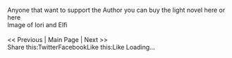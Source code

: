 <br/>
Anyone that want to support the Author you can buy the light novel here or here<br/>
Image of Iori and Elfi<br/>
 <br/>
<< Previous | Main Page | Next >><br/>
Share this:TwitterFacebookLike this:Like Loading... 